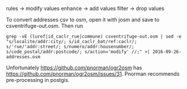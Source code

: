 rules -> modify values
enhance -> add values
filter -> drop values


To convert addresses csv to osm, open it with josm and save to csventrifuge-out.osm. Then run

    grep -vE (luref|id_caclr_rue|commune) csventrifuge-out.osm | sed -e "s/localite/addr:city/; s/id_caclr_bat/ref:caclr/; s/'rue/'addr:street/; s/numero/addr:housenumber/; s/code_postal/addr:postcode/; s/action='modify' //;" >| 2016-09-26-addresses.osm

Unfortunately https://github.com/pnorman/ogr2osm has https://github.com/pnorman/ogr2osm/issues/31. Pnorman recommends pre-processing in postgis.
